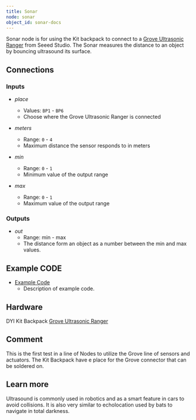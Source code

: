 ```yaml
---
title: Sonar
node: sonar
object_id: sonar-docs
---
```


Sonar node is for using the Kit backpack to connect to a [Grove Ultrasonic Ranger](http://www.seeedstudio.com/wiki/Grove_-_Ultrasonic_Ranger) from Seeed Studio. The Sonar measures the distance to an object by bouncing ultrasound its surface.

## Connections

<div class="node-input-list" markdown="block">

### Inputs

- *place*
    - Values: `BP1` - `BP6`
    - Choose where the Grove Ultrasonic Ranger is connected

- *meters*
    - Range: `0` - `4`
    - Maximum distance the sensor responds to in meters

- *min*
    - Range: `0` - `1`
    - Minimum value of the output range

- *max*
    - Range: `0` - `1`
    - Maximum value of the output range

</div>

<div class="node-output-list" markdown="block">

### Outputs

- *out*
    - Range: <span class='node-input'>min</span> - <span class='node-input'>max</span>
    - The distance form an object as a number between the <span class='node-input'>min</span> and <span class='node-input'>max</span> values.

</div>

## Example CODE

<div class="node-example-programs" markdown="block">

- [Example Code](http://code.quirkbot.com/program/XXXXXXXXXXXXXXXX "Go to Quirkbot CODE")
    - Description of example code.

</div>

## Hardware
DYI Kit Backpack
[Grove Ultrasonic Ranger](http://www.seeedstudio.com/wiki/Grove_-_Ultrasonic_Ranger)

## Comment
This is the first test in a line of Nodes to utilize the Grove line of sensors and actuators. The Kit Backpack have e place for the Grove connector that can be soldered on.

## Learn more
Ultrasound is commonly used in robotics and as a smart feature in cars to avoid collisions. It is also very similar to echolocation used by bats to navigate in total darkness.